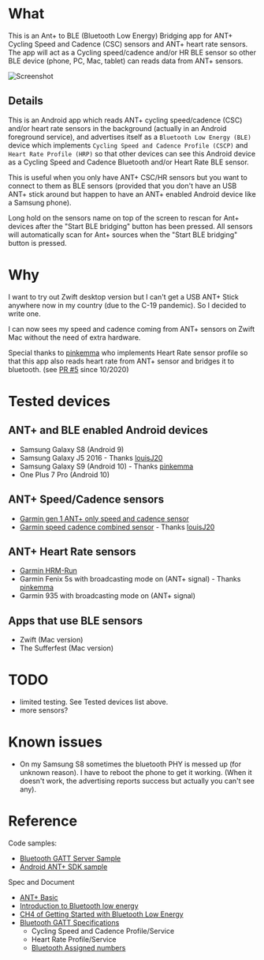 
# What

This is an Ant+ to BLE (Bluetooth Low Energy) Bridging app for ANT+ Cycling Speed and Cadence (CSC) sensors and ANT+ heart rate sensors.
The app will act as a Cycling speed/cadence and/or HR BLE sensor so other BLE device (phone, PC, Mac, tablet) can reads data from ANT+ sensors.

![Screenshot](screenshots/screenshot_2.jpg)


## Details

This is an Android app which reads ANT+ cycling speed/cadence (CSC) and/or heart rate sensors in the background (actually in an Android foreground service), and advertises itself as a `Bluetooth Low Energy (BLE)` device which implements `Cycling Speed and Cadence Profile (CSCP)` and `Heart Rate Profile (HRP)` so that other devices can see this Android device as a Cycling Speed and Cadence Bluetooth and/or Heart Rate BLE sensor.

This is useful when you only have ANT+ CSC/HR sensors but you want to connect to them as BLE sensors (provided that you don't have an USB ANT+ stick around but happen to have an ANT+ enabled Android device like a Samsung phone).

Long hold on the sensors name on top of the screen to rescan for Ant+ devices after the "Start BLE bridging" button has been pressed. All sensors will automatically scan for Ant+ sources when the "Start BLE bridging" button is pressed.

# Why

I want to try out Zwift desktop version but I can't get a USB ANT+ Stick anywhere now in my country (due to the C-19 pandemic). So I decided to write one.

I can now sees my speed and cadence coming from ANT+ sensors on Zwift Mac without the need of extra hardware.

Special thanks to [pinkemma](https://github.com/pinkemma) who implements Heart Rate sensor profile so that this app also reads heart rate from ANT+ sensor and bridges it to bluetooth. (see [PR #5](https://github.com/starryalley/CSC_BLE_Bridge/pull/5) since 10/2020)

# Tested devices

## ANT+ and BLE enabled Android devices
- Samsung Galaxy S8 (Android 9)
- Samsung Galaxy J5 2016 - Thanks [louisJ20](https://github.com/louisJ20)
- Samsung Galaxy S9 (Android 10) - Thanks [pinkemma](https://github.com/pinkemma)
- One Plus 7 Pro (Android 10)

## ANT+ Speed/Cadence sensors
- [Garmin gen 1 ANT+ only speed and cadence sensor](https://buy.garmin.com/en-MW/ssa/p/146897)
- [Garmin speed cadence combined sensor](https://www.thisisant.com/directory/gsc-10-speed-cadence-bike-sensor) - Thanks [louisJ20](https://github.com/louisJ20)

## ANT+ Heart Rate sensors
- [Garmin HRM-Run](https://buy.garmin.com/en-AU/AU/p/530376)
- Garmin Fenix 5s with broadcasting mode on (ANT+ signal) - Thanks [pinkemma](https://github.com/pinkemma)
- Garmin 935 with broadcasting mode on (ANT+ signal)

## Apps that use BLE sensors
- Zwift (Mac version)
- The Sufferfest (Mac version)


# TODO
- limited testing. See Tested devices list above.
- more sensors?

# Known issues

- On my Samsung S8 sometimes the bluetooth PHY is messed up (for unknown reason). I have to reboot the phone to get it working. (When it doesn't work, the advertising reports success but actually you can't see any).

# Reference

Code samples:
- [Bluetooth GATT Server Sample](https://github.com/androidthings/sample-bluetooth-le-gattserver)
- [Android ANT+ SDK sample](https://www.thisisant.com/resources/android-ant-sdk/)

Spec and Document
- [ANT+ Basic](https://www.thisisant.com/developer/ant/ant-basics)
- [Introduction to Bluetooth low energy](https://learn.adafruit.com/introduction-to-bluetooth-low-energy/gatt)
- [CH4 of Getting Started with Bluetooth Low Energy](https://www.oreilly.com/library/view/getting-started-with/9781491900550/ch04.html)
- [Bluetooth GATT Specifications](https://www.bluetooth.com/specifications/gatt)
  - Cycling Speed and Cadence Profile/Service
  - Heart Rate Profile/Service
  - [Bluetooth Assigned numbers](https://www.bluetooth.com/specifications/assigned-numbers/service-discovery/)
